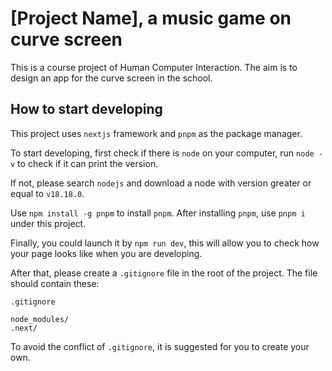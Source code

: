 \[Project Name\], a music game on curve screen
====

This is a course project of Human Computer Interaction.
The aim is to design an app for the curve screen in the school.

How to start developing
----

This project uses `nextjs` framework and `pnpm` as the package manager.

To start developing, first check if there is `node` on your computer,
run `node -v` to check if it can print the version.

If not, please search `nodejs` and download a node
with version greater or equal to `v18.18.0`.

Use `npm install -g pnpm` to install `pnpm`.
After installing `pnpm`, use `pnpm i` under this project.

Finally, you could launch it by `npm run dev`,
this will allow you to check how your page looks like when you are developing.

After that, please create a `.gitignore` file in the root of the project.
The file should contain these:

```
.gitignore

node_modules/
.next/
```

To avoid the conflict of `.gitignore`, it is suggested for you to create your own.